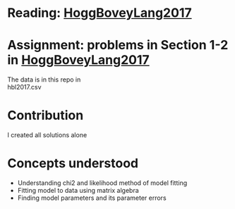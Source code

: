 # Reading: [HoggBoveyLang2017](https://cosmo.nyu.edu/hogg/research/2010/08/17/straightline.pdf)
# Assignment: problems in Section 1-2 in [HoggBoveyLang2017](https://cosmo.nyu.edu/hogg/research/2010/08/17/straightline.pdf)

The data is in this repo in  
hbl2017.csv

# Contribution
I created all solutions alone 

# Concepts understood
- Understanding chi2 and likelihood method of model fitting
- Fitting model to data using matrix algebra
- Finding model parameters and its parameter errors  

